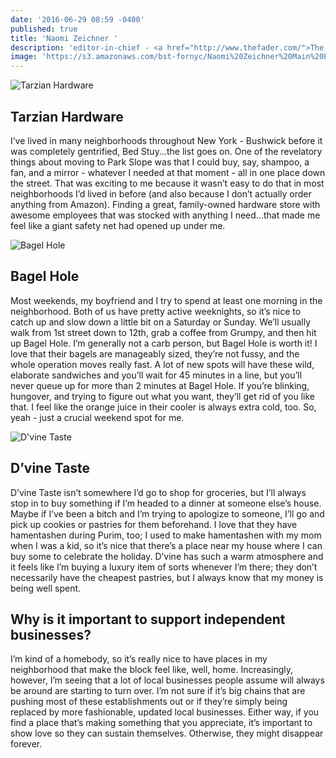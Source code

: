 ```yaml
---
date: '2016-06-29 08:59 -0400'
published: true
title: 'Naomi Zeichner '
description: 'editor-in-chief - <a href="http://www.thefader.com/">The Fader</a>'
image: 'https://s3.amazonaws.com/bst-fornyc/Naomi%20Zeichner%20Main%20Portrait.jpg'
---
```

![Tarzian Hardware](https://s3.amazonaws.com/bst-fornyc/Naomi%20Zeichner%20Tarzian%20Hardware.jpg)

## Tarzian Hardware

I’ve lived in many neighborhoods throughout New York - Bushwick before it was completely gentrified, Bed Stuy...the list goes on. One of the revelatory things about moving to Park Slope was that I could buy, say, shampoo, a fan, and a mirror - whatever I needed at that moment - all in one place down the street. That was exciting to me because it wasn’t easy to do that in most neighborhoods I’d lived in before (and also because I don’t actually order anything from Amazon). Finding a great, family-owned hardware store with awesome employees that was stocked with anything I need...that made me feel like a giant safety net had opened up under me.

![Bagel Hole](https://s3.amazonaws.com/bst-fornyc/Naomi%20Zeichner%20Bagel%20Hole.jpg)

## Bagel Hole

Most weekends, my boyfriend and I try to spend at least one morning in the neighborhood. Both of us have pretty active weeknights, so it’s nice to catch up and slow down a little bit on a Saturday or Sunday. We’ll usually walk from 1st street down to 12th, grab a coffee from Grumpy, and then hit up Bagel Hole. I’m generally not a carb person, but Bagel Hole is worth it! I love that their bagels are manageably sized, they’re not fussy, and the whole operation moves really fast. A lot of new spots will have these wild, elaborate sandwiches and you’ll wait for 45 minutes in a line, but you’ll never queue up for more than 2 minutes at Bagel Hole. If you’re blinking, hungover, and trying to figure out what you want, they’ll get rid of you like that. I feel like the orange juice in their cooler is always extra cold, too. So, yeah - just a crucial weekend spot for me.

![D'vine Taste](https://s3.amazonaws.com/bst-fornyc/Naomi%20Zeichner%20D'Vine%20Taste%20Main.jpg)

## D’vine Taste   

D’vine Taste isn’t somewhere I’d go to shop for groceries, but I’ll always stop in to buy something if I’m headed to a dinner at someone else’s house. Maybe if I’ve been a bitch and I’m trying to apologize to someone, I’ll go and pick up cookies or pastries for them beforehand. I love that they have hamentashen during Purim, too; I used to make hamentashen with my mom when I was a kid, so it’s nice that there’s a place near my house where I can buy some to celebrate the holiday. D’vine has such a warm atmosphere and it feels like I’m buying a luxury item of sorts whenever I’m there; they don’t necessarily have the cheapest pastries, but I always know that my money is being well spent.  


## Why is it important to support independent businesses?

I’m kind of a homebody, so it’s really nice to have places in my neighborhood that make the block feel like, well, home. Increasingly, however, I’m seeing that a lot of local businesses people assume will always be around are starting to turn over. I’m not sure if it’s big chains that are pushing most of these establishments out or if they’re simply being replaced by more fashionable, updated local businesses. Either way, if you find a place that’s making something that you appreciate, it’s important to show love so they can sustain themselves. Otherwise, they might disappear forever.
